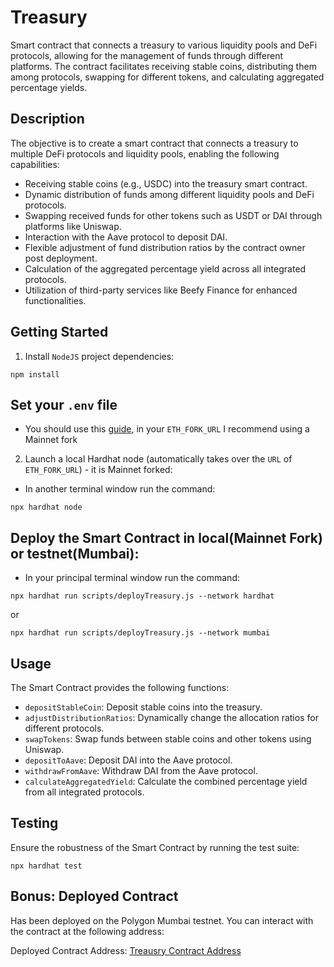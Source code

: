 # Treasury

Smart contract that connects a treasury to various liquidity pools and DeFi protocols, allowing for the management of funds through different platforms. The contract facilitates receiving stable coins, distributing them among protocols, swapping for different tokens, and calculating aggregated percentage yields.

## Description

The objective is to create a smart contract that connects a treasury to multiple DeFi protocols and liquidity pools, enabling the following capabilities:

- Receiving stable coins (e.g., USDC) into the treasury smart contract.
- Dynamic distribution of funds among different liquidity pools and DeFi protocols.
- Swapping received funds for other tokens such as USDT or DAI through platforms like Uniswap.
- Interaction with the Aave protocol to deposit DAI.
- Flexible adjustment of fund distribution ratios by the contract owner post deployment.
- Calculation of the aggregated percentage yield across all integrated protocols.
- Utilization of third-party services like Beefy Finance for enhanced functionalities.

## Getting Started

1. Install `NodeJS` project dependencies:

```
npm install
```

## Set your `.env` file

- You should use this [guide](https://github.com/luislucena16/treasury/blob/b49be0b5b1b302fb576fc3b6c024821e95c35ad6/.env.example), in your `ETH_FORK_URL` I recommend using a Mainnet fork

2. Launch a local Hardhat node (automatically takes over the `URL` of `ETH_FORK_URL`) - it is Mainnet forked:

- In another terminal window run the command:

```
npx hardhat node
```

## Deploy the Smart Contract in local(Mainnet Fork) or testnet(Mumbai):

- In your principal terminal window run the command:

```
npx hardhat run scripts/deployTreasury.js --network hardhat
```

or

```
npx hardhat run scripts/deployTreasury.js --network mumbai
```

## Usage

The Smart Contract provides the following functions:

- `depositStableCoin`: Deposit stable coins into the treasury.
- `adjustDistributionRatios`: Dynamically change the allocation ratios for different protocols.
- `swapTokens`: Swap funds between stable coins and other tokens using Uniswap.
- `depositToAave`: Deposit DAI into the Aave protocol.
- `withdrawFromAave`: Withdraw DAI from the Aave protocol.
- `calculateAggregatedYield`: Calculate the combined percentage yield from all integrated protocols.

## Testing

Ensure the robustness of the Smart Contract by running the test suite:

`npx hardhat test`

## Bonus: Deployed Contract

Has been deployed on the Polygon Mumbai testnet. You can interact with the contract at the following address:

Deployed Contract Address: [Treausry Contract Address](https://mumbai.polygonscan.com/address/0xb200E942C4d066Dd28d67CfC6F2FDa4487a2FFEF)
